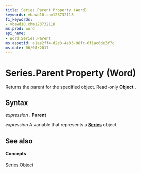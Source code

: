 ```yaml
---
title: Series.Parent Property (Word)
keywords: vbawd10.chm123732118
f1_keywords:
- vbawd10.chm123732118
ms.prod: word
api_name:
- Word.Series.Parent
ms.assetid: a1ae2ff4-d2e3-4a83-98fc-6f1ac6de3f7c
ms.date: 06/08/2017
---
```



# Series.Parent Property (Word)

Returns the parent for the specified object. Read-only  **Object** .


## Syntax

 _expression_ . **Parent**

 _expression_ A variable that represents a **[Series](series-object-word.md)** object.


## See also


#### Concepts


[Series Object](series-object-word.md)

